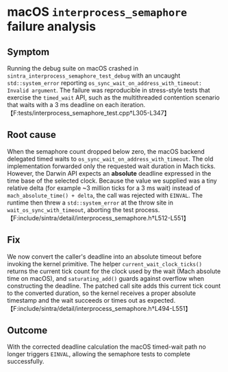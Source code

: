 # macOS `interprocess_semaphore` failure analysis

## Symptom

Running the debug suite on macOS crashed in `sintra_interprocess_semaphore_test_debug` with an uncaught
`std::system_error` reporting `os_sync_wait_on_address_with_timeout: Invalid argument`. The failure was
reproducible in stress-style tests that exercise the `timed_wait` API, such as the multithreaded contention
scenario that waits with a 3 ms deadline on each iteration.【F:tests/interprocess_semaphore_test.cpp†L305-L347】

## Root cause

When the semaphore count dropped below zero, the macOS backend delegated timed waits to
`os_sync_wait_on_address_with_timeout`. The old implementation forwarded only the requested wait duration in
Mach ticks. However, the Darwin API expects an **absolute** deadline expressed in the time base of the
selected clock. Because the value we supplied was a tiny relative delta (for example ~3 million ticks for a
3 ms wait) instead of `mach_absolute_time() + delta`, the call was rejected with `EINVAL`. The runtime then
threw a `std::system_error` at the throw site in `wait_os_sync_with_timeout`, aborting the test process.【F:include/sintra/detail/interprocess_semaphore.h†L512-L551】

## Fix

We now convert the caller's deadline into an absolute timeout before invoking the kernel primitive. The
helper `current_wait_clock_ticks()` returns the current tick count for the clock used by the wait (Mach
absolute time on macOS), and `saturating_add()` guards against overflow when constructing the deadline. The
patched call site adds this current tick count to the converted duration, so the kernel receives a proper
absolute timestamp and the wait succeeds or times out as expected.【F:include/sintra/detail/interprocess_semaphore.h†L494-L551】

## Outcome

With the corrected deadline calculation the macOS timed-wait path no longer triggers `EINVAL`, allowing the
semaphore tests to complete successfully.
